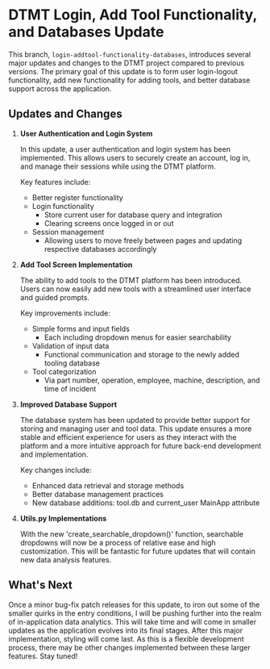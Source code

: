 # DTMT Login, Add Tool Functionality, and Databases Update

This branch, `login-addtool-functionality-databases`, introduces several major updates and changes to the DTMT project compared to previous versions. The primary goal of this update is to form user login-logout functionality, add new functionality for adding tools, and better database support across the application.

## Updates and Changes

1. **User Authentication and Login System**
   
   In this update, a user authentication and login system has been implemented. This allows users to securely create an account, log in, and manage their sessions while using the DTMT platform.

   Key features include:
   - Better register functionality
   - Login functionality
     - Store current user for database query and integration
     - Clearing screens once logged in or out
   - Session management
     - Allowing users to move freely between pages and updating respective databases accordingly

2. **Add Tool Screen Implementation**

   The ability to add tools to the DTMT platform has been introduced. Users can now easily add new tools with a streamlined user interface and guided prompts.

   Key improvements include:
   - Simple forms and input fields
     - Each including dropdown menus for easier searchability
   - Validation of input data
     - Functional communication and storage to the newly added tooling database
   - Tool categorization
     - Via part number, operation, employee, machine, description, and time of incident

3. **Improved Database Support**

   The database system has been updated to provide better support for storing and managing user and tool data. This update ensures a more stable and efficient experience for users as they interact with the platform and a more intuitive approach for future back-end development and implementation.

   Key changes include:
   - Enhanced data retrieval and storage methods
   - Better database management practices
   - New database additions: tool.db and current_user MainApp attribute

4. **Utils.py Implementations**

   With the new 'create_searchable_dropdown()' function, searchable dropdowns will now be a process of relative ease and high customization. This will be fantastic for future updates that will contain new data analysis features.

## What's Next

   Once a minor bug-fix patch releases for this update, to iron out some of the smaller quirks in the entry conditions, I will be pushing further into the realm of in-application data analytics. This will take time and will come in smaller updates as the application evolves into its final stages. After this major implementation, styling will come last. As this is a flexible development process, there may be other changes implemented between these larger features. Stay tuned!
